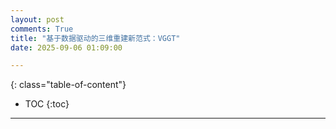 ```yaml
---
layout: post
comments: True
title: "基于数据驱动的三维重建新范式：VGGT"
date: 2025-09-06 01:09:00

---
```


<!--more-->

{: class="table-of-content"}
* TOC
{:toc}

---


